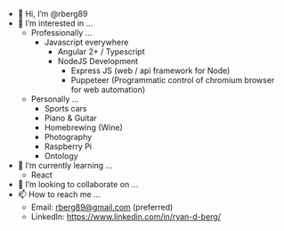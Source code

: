 - 👋 Hi, I’m @rberg89
- 👀 I’m interested in ... 
  - Professionally ...
    - Javascript everywhere
      - Angular 2+ / Typescript
      - NodeJS Development
        - Express JS (web / api framework for Node)
        - Puppeteer (Programmatic control of chromium browser for web automation)
  - Personally ...
    - Sports cars
    - Piano & Guitar
    - Homebrewing (Wine)
    - Photography
    - Raspberry Pi
    - Ontology
- 🌱 I’m currently learning ...
  - React
- 💞️ I’m looking to collaborate on ...
- 📫 How to reach me ... 
  - Email: rberg89@gmail.com (preferred)
  - LinkedIn: https://www.linkedin.com/in/ryan-d-berg/

<!---
rberg89/rberg89 is a ✨ special ✨ repository because its `README.md` (this file) appears on your GitHub profile.
You can click the Preview link to take a look at your changes.
--->
